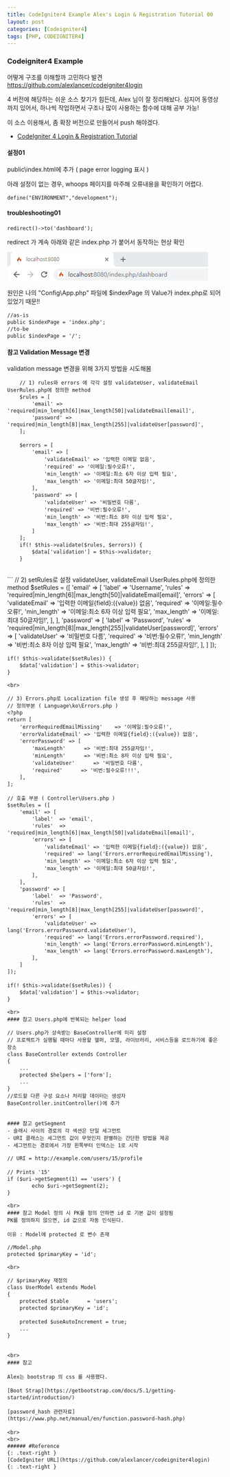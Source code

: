 ```yaml
---
title: CodeIgniter4 Example Alex's Login & Registration Tutorial 00
layout: post
categories: [Codeigniter4]
tags: [PHP, CODEIGNITER4]
---
```


### Codeigniter4 Example
어떻게 구조를 이해할까 고민하다 발견
https://github.com/alexlancer/codeigniter4login

4 버전에 해당하는 쉬운 소스 찾기가 힘든데, Alex 님이 잘 정리해놨다.
심지어 동영상까지 있어서, 하나씩 작업하면서 구조나 많이 사용하는 함수에 대해 공부 가능!

이 소스 이용해서, 좀 확장 버전으로 만들어서 push 해야겠다.
* [CodeIgniter 4 Login & Registration Tutorial](https://www.youtube.com/watch?v=wPjK42v1oAs&list=PLYogo31AXFBONHR0WjlnhxN4ulRrF98aA&index=3)

#### 설정01
public\index.html에 추가 ( page error logging 표시 )

아래 설정이 없는 경우, whoops 페이지를 마주해 오류내용을 확인하기 어렵다.

```
define("ENVIRONMENT","development");
```

#### troubleshooting01
```
redirect()->to('dashboard');
```

redirect 가 계속 아래와 같은 index.php 가 붙어서 동작하는 현상 확인

![ci4_ex01_ts01](/assets/img/ci4_ex01_ts01.png)

원인은 나의 "Config\App.php" 파일에 $indexPage 의 Value가 index.php로 되어있었기 때문!!
```
//as-is
public $indexPage = 'index.php';
//to-be
public $indexPage = '/';
```

#### 참고 Validation Message 변경
validation message 변경을 위해 3가지 방법을 시도해봄
```
    // 1) rules와 errors 에 각각 설정 validateUser, validateEmail UserRules.php에 정의한 method
    $rules = [
        'email' => 'required|min_length[6]|max_length[50]|validateEmail[email]',
        'password' => 'required|min_length[8]|max_length[255]|validateUser[password]',
    ];

    $errors = [
        'email' => [
            'validateEmail' => '입력한 이메일 없음',
            'required' => '이메일:필수오류!',
            'min_length' => '이메일:최소 6자 이상 입력 필요',
            'max_length' => '이메일:최대 50글자임!',
        ],
        'password' => [
            'validateUser' => '비밀번호 다름',
            'required' => '비번:필수오류!',
            'min_length' => '비번:최소 8자 이상 입력 필요',
            'max_length' => '비번:최대 255글자임!',
        ]
    ];
    if(! $this->validate($rules, $errors)) {
        $data['validation'] = $this->validator;
    }
```
<br>
```
    // 2) setRules로 설정 validateUser, validateEmail UserRules.php에 정의한 method
    $setRules = ([
        'email' => [
            'label'  => 'Username',
            'rules'  => 'required|min_length[6]|max_length[50]|validateEmail[email]',
            'errors' => [
                'validateEmail' => '입력한 이메일{field}:({value}) 없음',
                'required' => '이메일:필수오류!',
                'min_length' => '이메일:최소 6자 이상 입력 필요',
                'max_length' => '이메일:최대 50글자임!',
            ],
        ],
        'password' => [
            'label'  => 'Password',
            'rules'  => 'required|min_length[8]|max_length[255]|validateUser[password]',
            'errors' => [
                'validateUser' => '비밀번호 다름',
                'required' => '비번:필수오류!',
                'min_length' => '비번:최소 8자 이상 입력 필요',
                'max_length' => '비번:최대 255글자임!',
            ],
        ]
    ]);
    
    if(! $this->validate($setRules)) {
        $data['validation'] = $this->validator;
    }
```
<br>
```
    // 3) Errors.php로 Localization file 생성 후 해당하는 message 사용
    // 정의부분 ( Language\ko\Errors.php )
    <?php    
    return [
        'errorRequiredEmailMissing'    => '이메일:필수오류!',
        'errorValidateEmail' => '입력한 이메일{field}:({value}) 없음',
        'errorPassword' => [
            'maxLength'      => '비번:최대 255글자임!',
            'minLength'      => '비번:최소 8자 이상 입력 필요',
            'validateUser'      => '비밀번호 다름',
            'required'      => '비번:필수오류!!!',
        ],
    ];
    
    // 호출 부분 ( Controller\Users.php )
    $setRules = ([
        'email' => [
            'label'  => 'email',
            'rules'  => 'required|min_length[6]|max_length[50]|validateEmail[email]',
            'errors' => [
                'validateEmail' => '입력한 이메일{field}:({value}) 없음',
                'required' => lang('Errors.errorRequiredEmailMissing'),
                'min_length' => '이메일:최소 6자 이상 입력 필요',
                'max_length' => '이메일:최대 50글자임!',
            ],
        ],
        'password' => [
            'label'  => 'Password',
            'rules'  => 'required|min_length[8]|max_length[255]|validateUser[password]',
            'errors' => [
                'validateUser' => lang('Errors.errorPassword.validateUser'),
                'required' => lang('Errors.errorPassword.required'),
                'min_length' => lang('Errors.errorPassword.minLength'),
                'max_length' => lang('Errors.errorPassword.maxLength'),
            ],
        ]
    ]);

    if(! $this->validate($setRules)) {
        $data['validation'] = $this->validator;
    }
```
<br>
#### 참고 Users.php에 반복되는 helper load
```
    // Users.php가 상속받는 BaseController에 미리 설정
    // 프로젝트가 실행될 때마다 사용할 헬퍼, 모델, 라이브러리, 서비스등을 로드하기에 좋은 장소
    class BaseController extends Controller
    {
        ...
        protected $helpers = ['form'];
        ...
    }
    //로드할 다른 구성 요소나 처리할 데이터는 생성자 BaseController.initController()에 추가
```

#### 참고 getSegment
- 슬래시 사이의 경로의 각 섹션은 단일 세그먼트
- URI 클래스는 세그먼트 값이 무엇인지 판별하는 간단한 방법을 제공
- 세그먼트는 경로에서 가장 왼쪽부터 인덱스는 1로 시작
```
    // URI = http://example.com/users/15/profile
    
    // Prints '15'
    if ($uri->getSegment(1) == 'users') {
            echo $uri->getSegment(2);
    }
```
<br>
#### 참고 Model 정의 시 PK를 정의 안하면 id 로 기본 값이 설정됨
PK를 정의하지 않으면, id 값으로 자동 인식된다.

이유 : Model에 protected 로 변수 존재
```
    //Model.php
    protected $primaryKey = 'id';
```
<br>
```
    // $primaryKey 재정의
    class UserModel extends Model
    {
        protected $table      = 'users';
        protected $primaryKey = 'id';
    
        protected $useAutoIncrement = true;
        ...
    }
```

<br>
#### 참고 

Alex는 bootstrap 의 css 를 사용했다.

[Boot Strap](https://getbootstrap.com/docs/5.1/getting-started/introduction/)

[password_hash 관련자료](https://www.php.net/manual/en/function.password-hash.php)

<br>
<br>
###### #Reference
{: .text-right }
[CodeIgniter URL](https://github.com/alexlancer/codeigniter4login)
{: .text-right }


